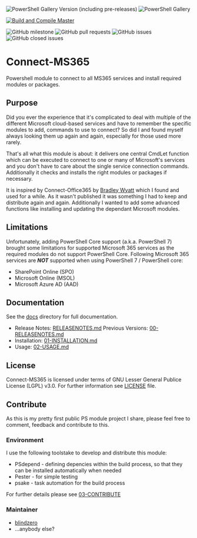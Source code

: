 ![PowerShell Gallery Version (including pre-releases)](https://img.shields.io/powershellgallery/v/Connect-MS365?include_prereleases)
![PowerShell Gallery](https://img.shields.io/powershellgallery/dt/Connect-MS365)

[![Build and Compile Master](https://github.com/blindzero/Connect-MS365/actions/workflows/master-compile.yml/badge.svg)](https://github.com/blindzero/Connect-MS365/actions/workflows/master-compile.yml)

![GitHub milestone](https://img.shields.io/github/milestones/progress/blindzero/Connect-MS365/5)
![GitHub pull requests](https://img.shields.io/github/issues-pr-raw/blindzero/Connect-MS365)
![GitHub issues](https://img.shields.io/github/issues-raw/blindzero/Connect-MS365)
![GitHub closed issues](https://img.shields.io/github/issues-closed-raw/blindzero/Connect-MS365)

# Connect-MS365

Powershell module to connect to all MS365 services and install required modules or packages.

## Purpose

Did you ever the experience that it's complicated to deal with multiple of the different Microsoft cloud-based services and have to remember the specific modules to add, commands to use to connect?
So did I and found myself always looking them up again and again, especially for those used more rarely.

That's all what this module is about: it delivers one central CmdLet function which can be executed to connect to one or many of Microsoft's services and you don't have to care about the single service connection commands.
Additionally it checks and installs the right modules or packages if necessary.

It is inspired by Connect-Office365 by [Bradley Wyatt](https://github.com/bwya77) which I found and used for a while.
As it wasn't published it was something I had to keep and distribute again and again.
Additionally I wanted to add some advanced functions like installing and updating the dependant Microsoft modules.

## Limitations

Unfortunately, adding PowerShell Core support (a.k.a. PowerShell 7) brought some limitations for supported Microsoft 365 services as the required modules do not support PowerShell Core. 
Following Microsoft 365 services are _**NOT**_ supported when using PowerShell 7 / PowerShell core:

* SharePoint Online (SPO)
* Microsoft Online (MSOL)
* Microsoft Azure AD (AAD)

## Documentation

See the [docs](/docs) directory for full documentation.

* Release Notes: [RELEASENOTES.md](RELEASENOTES.md)
  Previous Versions: [00-RELEASENOTES.md](/docs/00-RELEASENOTES.md)
* Installation: [01-INSTALLATION.md](/docs/01-INSTALLATION.md)
* Usage: [02-USAGE.md](/docs/02-USAGE.md)

## License

Connect-MS365 is licensed under terms of GNU Lesser General Publice License (LGPL) v3.0.
For further information see [LICENSE](/LICENSE) file.

## Contribute

As this is my pretty first public PS module project I share, please feel free to comment, feedback and contribute to this.

### Environment

I use the following toolstake to develop and distribute this module:

* PSdepend - defining depencies within the build process, so that they can be installed automatically when needed
* Pester - for simple testing
* psake - task automation for the build process

For further details please see [03-CONTRIBUTE](/docs/03-CONTRIBUTE.md)

### Maintainer

* [blindzero](https://github.com/blindzero)
* ...anybody else?

<!-- TOC URLs -->
[Purpuse]: #purpose
[Documentation]: #documentation
[License]: #license
[Contribute]: #contribute
